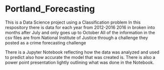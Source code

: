 # Portland_Forecasting
This is a Data Science project using a Classification problem
In this respository there is data for each year from 2012-2016
2016 in broken into months after July and only goes up to October
All of the information in the csv files are from National Institute of Justice through a challenge they posted as a crime forecasting challenge

There is a Jupyter Notebook reflecting how the data was analyzed and used to predict also how accurate the model that was created is.
There is also a power point presentation lightly outlining what was done in the Notebook.

